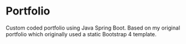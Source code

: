 # Portfolio
Custom coded portfolio using Java Spring Boot. Based on my original portfolio which originally used a static Bootstrap 4 template.
